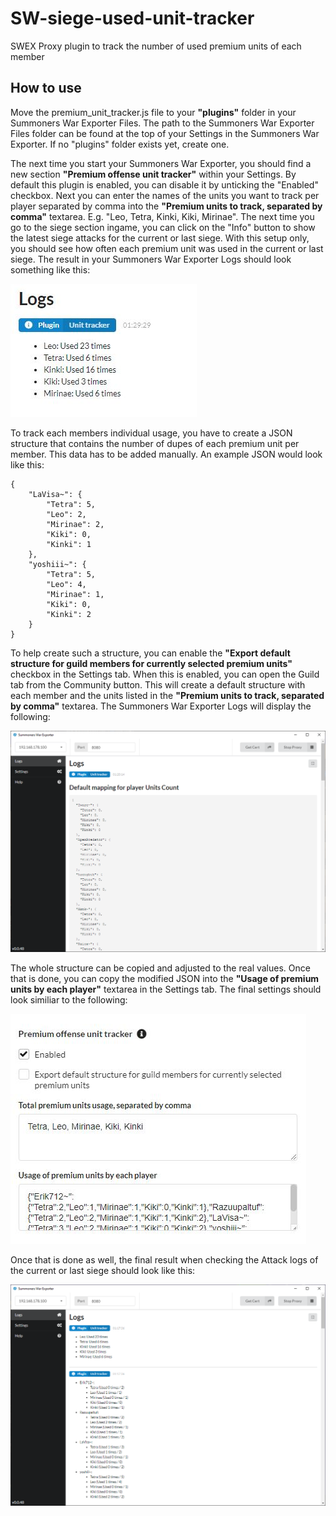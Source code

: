 # SW-siege-used-unit-tracker
SWEX Proxy plugin to track the number of used premium units of each member

## How to use

Move the premium_unit_tracker.js file to your **"plugins"** folder in your Summoners War Exporter Files. The path to the Summoners War Exporter Files folder can be found at the top of your Settings in the Summoners War Exporter. If no "plugins" folder exists yet, create one. 

The next time you start your Summoners War Exporter, you should find a new section **"Premium offense unit tracker"** within your Settings. By default this plugin is enabled, you can disable it by unticking the "Enabled" checkbox. Next you can enter the names of the units you want to track per player separated by comma into the **"Premium units to track, separated by comma"** textarea. E.g. "Leo, Tetra, Kinki, Kiki, Mirinae". The next time you go to the siege section ingame, you can click on the "Info" button to show the latest siege attacks for the current or last siege. With this setup only, you should see how often each premium unit was used in the current or last siege. The result in your Summoners War Exporter Logs should look something like this:

![Couldn't find image](images/example4.JPG)

To track each members individual usage, you have to create a JSON structure that contains the number of dupes of each premium unit per member. This data has to be added manually. An example JSON would look like this:

```
{
    "LaVisa~": {
        "Tetra": 5,
        "Leo": 2,
        "Mirinae": 2,
        "Kiki": 0,
        "Kinki": 1
    },
    "yoshiii~": {
        "Tetra": 5,
        "Leo": 4,
        "Mirinae": 1,
        "Kiki": 0,
        "Kinki": 2
    }
}
```

To help create such a structure, you can enable the **"Export default structure for guild members for currently selected premium units"** checkbox in the Settings tab. When this is enabled, you can open the Guild tab from the Community button. This will create a default structure with each member and the units listed in the **"Premium units to track, separated by comma"** textarea. The Summoners War Exporter Logs will display the following:

![Couldn't find image](images/example3.png)

The whole structure can be copied and adjusted to the real values. Once that is done, you can copy the modified JSON into the **"Usage of premium units by each player"** textarea in the Settings tab. The final settings should look similiar to the following:

![Couldn't find image](images/example2.JPG)

Once that is done as well, the final result when checking the Attack logs of the current or last siege should look like this:

![Couldn't find image](images/example1.png)